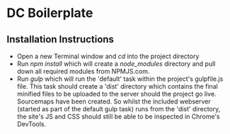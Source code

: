 # DC Boilerplate

## Installation Instructions

- Open a new Terminal window and *cd* into the project directory
- Run *npm install* which will create a *node_modules* directory and pull down all required modules from NPMJS.com.
- Run *gulp* which will run the 'default' task within the project's gulpfile.js file. This task should create a 'dist' directory which contains the final minified files to be uploaded to the server should the project go live. Sourcemaps have been created. So whilst the included webserver (started as part of the default gulp task) runs from the 'dist' directory, the site's JS and CSS should still be able to be inspected in Chrome's DevTools.

